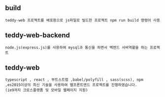 ## build
	teddy-web 프로젝트를 배포용으로 js파일로 빌드한 프로젝트 npm run build 명령어 사용

## teddy-web-backend
	node.js(express.js)를 사용하여 mysql과 통신을 하면서 벡엔드 서버역활을 하는 프로젝트

## teddy-web
	typescript , react , 부트스트랩 ,babel/polyfill , sass(scss), npm ,es2015이상의 최신 기술을 사용하여 웹프론트엔드 프로젝트를 진행하였습니다.
	(ie9까지 크로스플랫폼 및 모바일 웹페이지 지원)